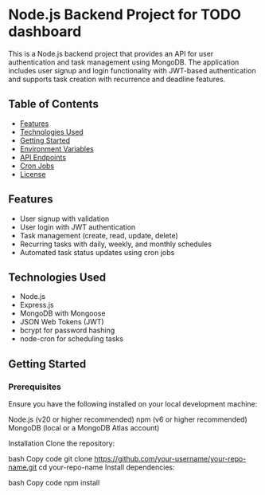 # Node.js Backend Project for TODO dashboard

This is a Node.js backend project that provides an API for user authentication and task management using MongoDB. The application includes user signup and login functionality with JWT-based authentication and supports task creation with recurrence and deadline features.

## Table of Contents

- [Features](#features)
- [Technologies Used](#technologies-used)
- [Getting Started](#getting-started)
- [Environment Variables](#environment-variables)
- [API Endpoints](#api-endpoints)
- [Cron Jobs](#cron-jobs)
- [License](#license)

## Features

- User signup with validation
- User login with JWT authentication
- Task management (create, read, update, delete)
- Recurring tasks with daily, weekly, and monthly schedules
- Automated task status updates using cron jobs

## Technologies Used

- Node.js
- Express.js
- MongoDB with Mongoose
- JSON Web Tokens (JWT)
- bcrypt for password hashing
- node-cron for scheduling tasks

## Getting Started

### Prerequisites
Ensure you have the following installed on your local development machine:

Node.js (v20 or higher recommended)
npm (v6 or higher recommended)
MongoDB (local or a MongoDB Atlas account)

Installation
Clone the repository:

bash
Copy code
git clone https://github.com/your-username/your-repo-name.git
cd your-repo-name
Install dependencies:

bash
Copy code
npm install

